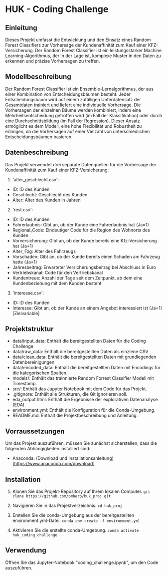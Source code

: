 # HUK - Coding Challenge

## Einleitung
Dieses Projekt umfasst die Entwicklung und den Einsatz eines Random Forest Classifiers zur Vorhersage der Kundenaffinität zum Kauf einer KFZ-Versicherung. Der Random Forest Classifier ist ein leistungsstarker Machine Learning-Algorithmus, der in der Lage ist, komplexe Muster in den Daten zu erkennen und präzise Vorhersagen zu treffen.

## Modellbeschreibung
Der Random Forest Classifier ist ein Ensemble-Lernalgorithmus, der aus einer Kombination von Entscheidungsbäumen besteht. Jeder Entscheidungsbaum wird auf einem zufälligen Unterdatensatz der Gesamtdaten trainiert und liefert eine individuelle Vorhersage. Die Vorhersagen der einzelnen Bäume werden kombiniert, indem eine Mehrheitsentscheidung getroffen wird (im Fall der Klassifikation) oder durch eine Durchschnittsbildung (im Fall der Regression). Dieser Ansatz ermöglicht es dem Modell, eine hohe Flexibilität und Robustheit zu erlangen, da die Vorhersagen auf einer Vielzahl von unterschiedlichen Entscheidungsbäumen basieren.

## Datenbeschreibung
Das Projekt verwendet drei separate Datenquellen für die Vorhersage der Kundenaffinität zum Kauf einer KFZ-Versicherung:

1. 'alter_geschlecht.csv':
- ID: ID des Kunden
- Geschlecht: Geschlecht des Kunden
- Alter: Alter des Kunden in Jahren

2. 'rest.csv':
- ID: ID des Kunden
- Fahrerlaubnis: Gibt an, ob der Kunde eine Fahrerlaubnis hat (Ja=1)
- Regional_Code: Eindeutiger Code für die Region des Wohnorts des Kunden
- Vorversicherung: Gibt an, ob der Kunde bereits eine Kfz-Versicherung hat (Ja=1)
- Alter_Fzg: Alter des Fahrzeugs
- Vorschaden: Gibt an, ob der Kunde bereits einen Schaden am Fahrzeug hatte (Ja=1)
- Jahresbeitrag: Erwarteter Versicherungsbeitrag bei Abschluss in Euro
- Vertriebskanal: Code für den Vertriebskanal
- Kundentreue: Anzahl der Tage seit dem Zeitpunkt, ab dem eine Kundenbeziehung mit dem Kunden besteht

3. 'interesse.csv':
- ID: ID des Kunden
- Interesse: Gibt an, ob der Kunde an einem Angebot interessiert ist (Ja=1) [Zielvariable]

## Projektstruktur
- data/input_data: Enthält die bereitgestellten Daten für die Coding Challenge
- data/raw_data: Enthält die bereitgestellten Daten als einzlene CSV
- data/clean_data: Enthält die bereitgestellten Daten mit grundlegenden Datenbereinigungen
- data/encoded_data: Enthält die bereitgestellten Daten mit Encodings für die kategorischen Spalten.
- models/: Enthält das trainnierte Random Forrest Classifier Modell mit Timestamp.
- src/: Enthält das Jupyter Notebook mit dem Code für das Projekt.
- .gitignore: Enthält alle Strukturen, die Git ignorieren soll.
- eda_output.html: Enthält die Ergebnisse der  explorativen Datenanalyse (EDA).
- environment.yml: Enthält die Konfiguration für die Conda-Umgebung.
- README.md: Enthält die Projektbeschreibung und Anleitung.

## Vorraussetzungen
Um das Projekt auszuführen, müssen Sie zunächst sicherstellen, dass die folgenden Abhängigkeiten installiert sind:
- Anaconda: (Download und Installationsanleitung)[https://www.anaconda.com/download]

## Installation
1. Klonen Sie das Projekt-Repository auf Ihrem lokalen Computer.
`git clone https://github.com/pmherp/huk_proj.git`

2. Navigieren Sie in das Projektverzeichnis.
`cd huk_proj`

3. Erstellen Sie die conda-Umgebung aus der bereitgestellten environment.yml-Datei.
`conda env create -f environment.yml`

4. Aktivieren Sie die erstellte conda-Umgebung.
`conda activate huk_coding_challenge`

## Verwendung
Öffnen Sie das Jupyter-Notebook "coding_challenge.ipynb", um den Code auszuführen.
